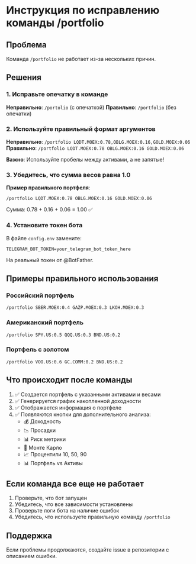 # Инструкция по исправлению команды /portfolio

## Проблема
Команда `/portfolio` не работает из-за нескольких причин.

## Решения

### 1. Исправьте опечатку в команде
**Неправильно**: `/portolio` (с опечаткой)
**Правильно**: `/portfolio` (без опечатки)

### 2. Используйте правильный формат аргументов
**Неправильно**: `/portfolio LQDT.MOEX:0.78,OBLG.MOEX:0.16,GOLD.MOEX:0.06`
**Правильно**: `/portfolio LQDT.MOEX:0.78 OBLG.MOEX:0.16 GOLD.MOEX:0.06`

**Важно**: Используйте пробелы между активами, а не запятые!

### 3. Убедитесь, что сумма весов равна 1.0
**Пример правильного портфеля**:
```
/portfolio LQDT.MOEX:0.78 OBLG.MOEX:0.16 GOLD.MOEX:0.06
```
Сумма: 0.78 + 0.16 + 0.06 = 1.00 ✅

### 4. Установите токен бота
В файле `config.env` замените:
```
TELEGRAM_BOT_TOKEN=your_telegram_bot_token_here
```
На реальный токен от @BotFather.

## Примеры правильного использования

### Российский портфель
```
/portfolio SBER.MOEX:0.4 GAZP.MOEX:0.3 LKOH.MOEX:0.3
```

### Американский портфель
```
/portfolio SPY.US:0.5 QQQ.US:0.3 BND.US:0.2
```

### Портфель с золотом
```
/portfolio VOO.US:0.6 GC.COMM:0.2 BND.US:0.2
```

## Что происходит после команды

1. ✅ Создается портфель с указанными активами и весами
2. ✅ Генерируется график накопленной доходности
3. ✅ Отображается информация о портфеле
4. ✅ Появляются кнопки для дополнительного анализа:
   - 💰 Доходность
   - 📉 Просадки
   - 📊 Риск метрики
   - 🎲 Монте Карло
   - 📈 Процентили 10, 50, 90
   - 📊 Портфель vs Активы

## Если команда все еще не работает

1. Проверьте, что бот запущен
2. Убедитесь, что все зависимости установлены
3. Проверьте логи бота на наличие ошибок
4. Убедитесь, что используете правильную команду `/portfolio`

## Поддержка
Если проблемы продолжаются, создайте issue в репозитории с описанием ошибки.
